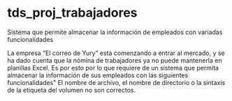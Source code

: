 # tds_proj_trabajadores
Sistema que permite almacenar la información de empleados con variadas funcionalidades

La empresa “El correo de Yury” esta comenzando a entrar al mercado, y se ha dado cuenta que la nómina de trabajadores ya no puede mantenerla en planillas Excel. Es por esto por lo que requiere de un sistema que permita almacenar la información de sus empleados con las siguientes funcionalidades"
El nombre de archivo, el nombre de directorio o la sintaxis de la etiqueta del volumen no son correctos.